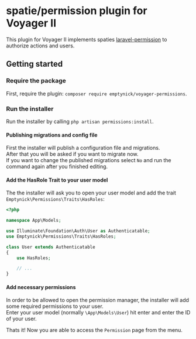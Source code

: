 # spatie/permission plugin for Voyager II

This plugin for Voyager II implements spaties [laravel-permission](https://github.com/spatie/laravel-permission) to authorize actions and users.

## Getting started

### Require the package

First, require the plugin: `composer require emptynick/voyager-permissions`.

### Run the installer

Run the installer by calling `php artisan permissions:install`.

#### Publishing migrations and config file
  
First the installer will publish a configuration file and migrations.  
After that you will be asked if you want to migrate now.  
If you want to change the published migrations select `No` and run the command again after you finished editing.

#### Add the HasRole Trait to your user model

The the installer will ask you to open your user model and add the trait `Emptynick\Permissions\Traits\HasRoles`:

```php
<?php

namespace App\Models;

use Illuminate\Foundation\Auth\User as Authenticatable;
use Emptynick\Permissions\Traits\HasRoles;

class User extends Authenticatable
{
    use HasRoles;

    // ...
}
```

#### Add necessary permissions

In order to be allowed to open the permission manager, the installer will add some required permissions to your user.  
Enter your user model (normally `\App\Models\User`) hit enter and enter the ID of your user.

Thats it! Now you are able to access the `Permission` page from the menu.